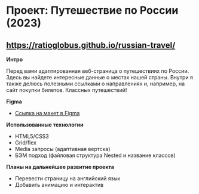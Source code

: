 # Проект: Путешествие по России (2023)

## https://ratioglobus.github.io/russian-travel/

**Интро**

Перед вами адаптированная веб-страница о путешествиях по России.
Здесь вы найдете интересные данные о местах нашей страны. Внутри я также делюсь полезными ссылками о направлениях и, например, на сайт покупки билетов. Классных путешествий!

**Figma**

* [Ссылка на макет в Figma](https://www.figma.com/file/5S2WSbEFL6awjVWJ0NWL8Q/Sprint-3_-Russia-_-desktop-mobile?node-id=28503%3A0)

**Использованные технологии**

- HTML5/CSS3
- Grid/flex
- Media запросы (адаптивная вертска)
- БЭМ подход (файловая структура Nested и название классов)

**Планы на дальнейшее развитие проекта**

- Перевести страницу на английский язык
- Добавить анимацию и интерактив
